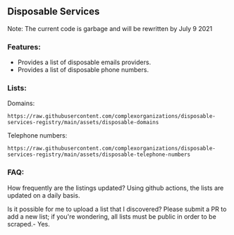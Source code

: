 ## Disposable Services

Note: The current code is garbage and will be rewritten by July 9 2021

### Features:
- Provides a list of disposable emails providers.
- Provides a list of disposable phone numbers.

### Lists:
Domains:
```
https://raw.githubusercontent.com/complexorganizations/disposable-services-registry/main/assets/disposable-domains
```
Telephone numbers:
```
https://raw.githubusercontent.com/complexorganizations/disposable-services-registry/main/assets/disposable-telephone-numbers
```

### FAQ:
How frequently are the listings updated?
Using github actions, the lists are updated on a daily basis.

Is it possible for me to upload a list that I discovered?
Please submit a PR to add a new list; if you're wondering, all lists must be public in order to be scraped.- Yes.

